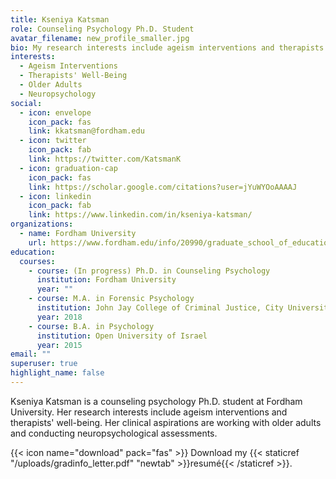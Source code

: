 ```yaml
---
title: Kseniya Katsman
role: Counseling Psychology Ph.D. Student
avatar_filename: new_profile_smaller.jpg
bio: My research interests include ageism interventions and therapists' well-being.
interests:
  - Ageism Interventions
  - Therapists' Well-Being
  - Older Adults
  - Neuropsychology
social:
  - icon: envelope
    icon_pack: fas
    link: kkatsman@fordham.edu
  - icon: twitter
    icon_pack: fab
    link: https://twitter.com/KatsmanK
  - icon: graduation-cap
    icon_pack: fas
    link: https://scholar.google.com/citations?user=jYuWYOoAAAAJ
  - icon: linkedin
    icon_pack: fab
    link: https://www.linkedin.com/in/kseniya-katsman/
organizations:
  - name: Fordham University
    url: https://www.fordham.edu/info/20990/graduate_school_of_education
education:
  courses:
    - course: (In progress) Ph.D. in Counseling Psychology
      institution: Fordham University
      year: ""
    - course: M.A. in Forensic Psychology
      institution: John Jay College of Criminal Justice, City University of New York
      year: 2018
    - course: B.A. in Psychology
      institution: Open University of Israel
      year: 2015
email: ""
superuser: true
highlight_name: false
---
```

Kseniya Katsman is a counseling psychology Ph.D. student at Fordham University. Her research interests include ageism interventions and therapists' well-being. Her clinical aspirations are working with older adults and conducting neuropsychological assessments. 

{{< icon name="download" pack="fas" >}} Download my {{< staticref "/uploads/gradinfo_letter.pdf" "newtab" >}}resumé{{< /staticref >}}.